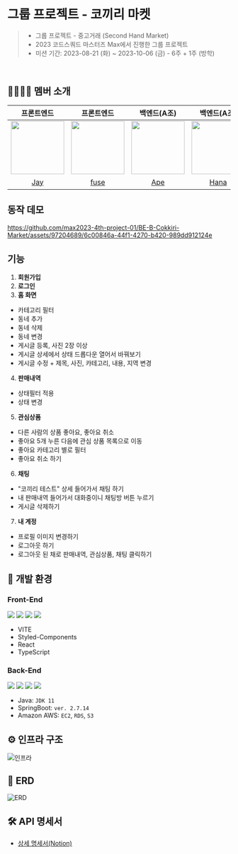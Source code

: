 # 그룹 프로젝트 - 코끼리 마켓 

> - 그룹 프로젝트 - 중고거래 (Second Hand Market) 
> - 2023 코드스쿼드 마스터즈 Max에서 진행한 그룹 프로젝트
> - 미션 기간: 2023-08-21 (화) ~ 2023-10-06 (금) - 6주 + 1주 (방학)

<br/>

## 👨‍👩‍👧‍👦 멤버 소개

| 프론트엔드 | 프론트엔드 | 백엔드(A조) | 백엔드(A조) | 백엔드(B조) | 백엔드(B조) | 백엔드(B조) |
| :---: | :---: | :---: | :---: | :---: | :---: | :---: |
| <img src="https://avatars.githubusercontent.com/u/41321198?v=4" width="120"/> | <img src="https://avatars.githubusercontent.com/u/76121068?v=4" width="120"/> | <img src="https://avatars.githubusercontent.com/u/86359180?v=4" width="120"/> | <img src="https://avatars.githubusercontent.com/u/117690393?v=4" width="120"/> | <img src="https://avatars.githubusercontent.com/u/97204689?v=4" width="120"/> | <img src="https://avatars.githubusercontent.com/u/98851575?v=4" width="120"/> | <img src="https://avatars.githubusercontent.com/u/48724199?v=4" width="120"/> |
| [Jay](https://github.com/altmit) | [fuse](https://github.com/silvertae) | [Ape](https://github.com/crtEvent) | [Hana](https://github.com/dokkisan) | [지안](https://github.com/sudago) | [무비](https://github.com/yhpark95) | [Tommy](https://github.com/HyowonSin) |

## 동작 데모
https://github.com/max2023-4th-project-01/BE-B-Cokkiri-Market/assets/97204689/6c00846a-44f1-4270-b420-989dd912124e

## 기능
1. **회원가입**
2. **로그인**
3. **홈 화면**
- 카테고리 필터
- 동네 추가
- 동네 삭제
- 동네 변경
- 게시글 등록, 사진 2장 이상
- 게시글 상세에서 상태 드롭다운 열어서 바꿔보기
- 게시글 수정 + 제목, 사진, 카테고리, 내용, 지역 변경
4. **판매내역**
- 상태필터 적용
- 상태 변경
5. **관심상품**
- 다른 사람의 상품 좋아요, 좋아요 취소
- 좋아요 5개 누른 다음에 관심 상품 목록으로 이동
- 좋아요 카테고리 별로 필터
- 좋아요 취소 하기
6. **채팅**
- "코끼리 테스트" 상세 들어가서 채팅 하기
- 내 판매내역 들어가서 대화중이니 채팅방 버튼 누르기
- 게시글 삭제하기
7. **내 계정**
- 프로필 이미지 변경하기
- 로그아웃 하기
- 로그아웃 된 채로 판매내역, 관심상품, 채팅 클릭하기

## 🔧️ 개발 환경
### Front-End

![](https://img.shields.io/badge/-ReactJs-61DAFB?logo=react&logoColor=white&style=flat)
![](https://img.shields.io/badge/css-1572B6?style=for-the-badge&logo=css3&logoColor=white&style=flat)
![](https://camo.githubusercontent.com/a91f29fbfde227665b0cd5a447c0b035180e8a285bfef1ec8d91c8ba80fcaa20/68747470733a2f2f696d672e736869656c64732e696f2f62616467652f547970657363726970742d3331373843363f7374796c653d666c6174266c6f676f3d54797065536372697074266c6f676f436f6c6f723d7768697465)
![](https://camo.githubusercontent.com/e3883202fdd9cb44fd6a62f35730342d5cd477c3d76a2140aa38aa87eac6b224/68747470733a2f2f696d672e736869656c64732e696f2f62616467652f2d56697375616c25323053747564696f253230436f64652d3030374143433f7374796c653d666c6174266c6f676f3d56697375616c25323053747564696f253230436f6465266c6f676f436f6c6f723d7768697465)

- VITE
- Styled-Components
- React
- TypeScript

### Back-End
![](https://img.shields.io/badge/Java-007396?style=flat&logo=Java&logoColor=white)
![](https://img.shields.io/badge/SpringBoot-6DB33F?style=flat&logo=SpringBoot&logoColor=white)
![](https://img.shields.io/badge/MySQL-4479A1?style=flat&logo=MySQL&logoColor=white)
![](https://img.shields.io/badge/Amazon_AWS-232F3E?style=flat&logo=amazonaws)

- Java: `JDK 11`
- SpringBoot: `ver. 2.7.14`
- Amazon AWS: `EC2`, `RDS`, `S3`

## ⚙️ 인프라 구조
![인프라](https://github.com/max2023-4th-project-01/BE-B-Cokkiri-Market/assets/97204689/5b039e5e-16e0-4037-956e-9422b8231487)

## 💾 ERD
![ERD](https://github.com/max2023-4th-project-01/BE-B-Cokkiri-Market/assets/97204689/2df89f61-3a16-4f79-83d3-92cef15a91b9)

## 🛠️ API 명세서
- [상세 명세서(Notion)](https://orange-sycamore-3a8.notion.site/b010ad3b90a54c09b3187d188bcce059?v=de767a330be6489893d6f1cf4dcdd88d&pvs=4)
